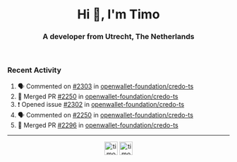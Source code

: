 <h1 align="center">Hi 👋, I'm Timo</h1>
<h3 align="center">A developer from Utrecht, The Netherlands</h3>
<br/>
<!-- https://github.com/rahuldkjain/github-profile-readme-generator --!>

<!--  <p align="left"><img src="https://github-readme-stats.vercel.app/api?username=timoglastra&show_icons=true&count_private=true&" alt="timoglastra" /></p> --!>

<!--
Github language stats
<p align="left"><img src="https://github-readme-stats.vercel.app/api/top-langs/?username=timoglastra&layout=compact" alt="timoglastra" /><p>
-->

<!-- Codestats language stats -->
<!-- <p align="left"><img src="https://codestats-readme.vercel.app/api/top-langs/?username=timoglastra&layout=compact&language_count=12" alt="timoglastra" /><p>    --!>
  
<h3>Recent Activity</h3>

<!--START_SECTION:activity-->
1. 🗣 Commented on [#2303](https://github.com/openwallet-foundation/credo-ts/pull/2303#issuecomment-2912309353) in [openwallet-foundation/credo-ts](https://github.com/openwallet-foundation/credo-ts)
2. 🎉 Merged PR [#2250](https://github.com/openwallet-foundation/credo-ts/pull/2250) in [openwallet-foundation/credo-ts](https://github.com/openwallet-foundation/credo-ts)
3. ❗ Opened issue [#2302](https://github.com/openwallet-foundation/credo-ts/issues/2302) in [openwallet-foundation/credo-ts](https://github.com/openwallet-foundation/credo-ts)
4. 🗣 Commented on [#2250](https://github.com/openwallet-foundation/credo-ts/pull/2250#issuecomment-2911725798) in [openwallet-foundation/credo-ts](https://github.com/openwallet-foundation/credo-ts)
5. 🎉 Merged PR [#2296](https://github.com/openwallet-foundation/credo-ts/pull/2296) in [openwallet-foundation/credo-ts](https://github.com/openwallet-foundation/credo-ts)
<!--END_SECTION:activity-->

---

<p align="center">
<a href="https://twitter.com/timoglastra" target="blank"><img align="center" src="https://cdn.jsdelivr.net/npm/simple-icons@3.0.1/icons/twitter.svg" alt="timoglastra" height="30" width="30" /></a>
<a href="https://linkedin.com/in/timoglastra" target="blank"><img align="center" src="https://cdn.jsdelivr.net/npm/simple-icons@3.0.1/icons/linkedin.svg" alt="timoglastra" height="30" width="30" /></a>
</p>



